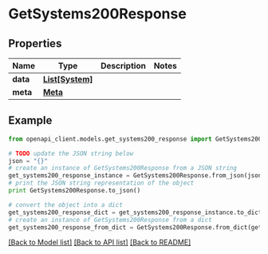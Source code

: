 # GetSystems200Response



## Properties
Name | Type | Description | Notes
------------ | ------------- | ------------- | -------------
**data** | [**List[System]**](System.md) |  | 
**meta** | [**Meta**](Meta.md) |  | 

## Example

```python
from openapi_client.models.get_systems200_response import GetSystems200Response

# TODO update the JSON string below
json = "{}"
# create an instance of GetSystems200Response from a JSON string
get_systems200_response_instance = GetSystems200Response.from_json(json)
# print the JSON string representation of the object
print GetSystems200Response.to_json()

# convert the object into a dict
get_systems200_response_dict = get_systems200_response_instance.to_dict()
# create an instance of GetSystems200Response from a dict
get_systems200_response_from_dict = GetSystems200Response.from_dict(get_systems200_response_dict)
```
[[Back to Model list]](../README.md#documentation-for-models) [[Back to API list]](../README.md#documentation-for-api-endpoints) [[Back to README]](../README.md)


